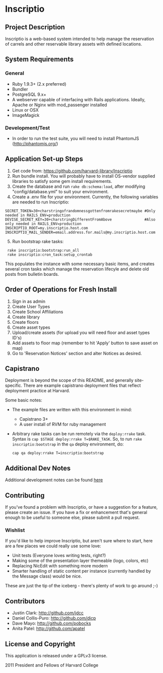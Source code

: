 # Inscriptio

## Project Description

Inscriptio is a web-based system intended to help manage the reservation of carrels and other reservable library assets with defined locations.

## System Requirements

### General
* Ruby 1.9.3+ (2.x preferred)
* Bundler
* PostgreSQL 9.x+
* A webserver capable of interfacing with Rails applications. Ideally, Apache or Nginx with mod_passenger installed
* Linux or OSX
* ImageMagick

### Development/Test
* In order to run the test suite, you will need to install PhantomJS (http://phantomjs.org/)

## Application Set-up Steps

1. Get code from: https://github.com/harvard-library/Inscriptio
2. Run bundle install. You will probably have to install OS-vendor supplied libraries to satisfy some gem install requirements.
3. Create the database and run `rake db:schema:load`, after modifying "config/database.yml" to suit your environment.
4. Create a .env file for your environment. Currently, the following variables are needed to run Inscriptio:

  ```
  SECRET_TOKEN=30+charstringofrandomnessgottenfromrakesecretmaybe #Only needed in RAILS_ENV=production
  DEVISE_SECRET_KEY=30+charstringDifferentFromAbove               #Also only needed in RAILS_ENV=production
  INSCRIPTIO_ROOT=my.inscriptio.host.com
  INSCRIPTIO_MAIL_SENDER=email.address.for.mails@my.inscriptio.host.com
  ```
5. Run bootstrap rake tasks:

  ```Shell
   rake inscriptio:bootstrap:run_all
   rake inscriptio:cron_task:setup_crontab
  ```
This populates the instance with some necessary basic items, and creates several cron tasks which manage the reservation lifecyle and delete old posts from bulletin boards.

## Order of Operations for Fresh Install

1. Sign in as admin
2. Create User Types
3. Create School Affiliations
4. Create library
5. Create floors
6. Create asset types
7. Upload/create assets (for upload you will need floor and asset types ID's)
8. Add assets to floor map (remember to hit 'Apply' button to save asset on map)
9. Go to 'Reservation Notices' section and alter Notices as desired.

## Capistrano

Deployment is beyond the scope of this README, and generally site-specific.  There are example capistrano deployment files that reflect deployment practice at Harvard.

Some basic notes:
* The example files are written with this environment in mind:
  * Capistrano 3+
  * A user install of RVM for ruby management
* Arbitrary rake tasks can be run remotely via the `deploy:rrake` task. Syntax is `cap $STAGE deploy:rrake T=$RAKE_TASK`.  So, to run `rake inscriptio:bootstrap` in the `qa` deploy environment, do:

  ```Shell
  cap qa deploy:rrake T=inscriptio:bootstrap
  ```

## Additional Dev Notes

Additional development notes can be found [here](DEV_NOTES.md)

## Contributing

If you've found a problem with Inscriptio, or have a suggestion for a feature, please create an issue.  If you have a fix or enhancement that's general enough to be useful to someone else, please submit a pull request.

### Wishlist

If you'd like to help improve Inscriptio, but aren't sure where to start, here are a few places we could really use some love:

* Unit tests (Everyone loves writing tests, right?)
* Making some of the presentation layer themeable (logo, colors, etc)
* Replacing NicEdit with something more modern
* Smarter handling of static content per instance (currently handled by the Message class) would be nice.

These are just the tip of the iceberg - there's plenty of work to go around ;-)

## Contributors

* Justin Clark: http://github.com/jdcc
* Daniel Collis-Puro: http://github.com/djcp
* Dave Mayo: http://github.com/pobocks
* Anita Patel: http://github.com/apatel

## License and Copyright

This application is released under a GPLv3 license.

2011 President and Fellows of Harvard College
